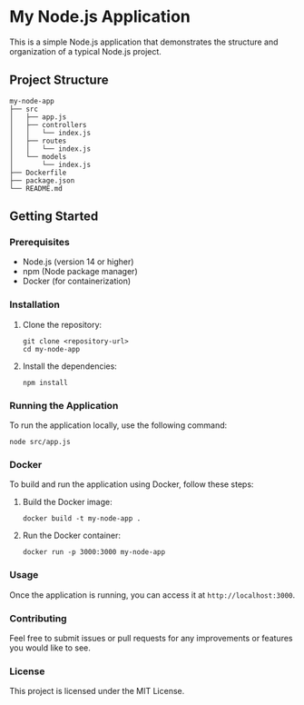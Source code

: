 # My Node.js Application

This is a simple Node.js application that demonstrates the structure and organization of a typical Node.js project. 

## Project Structure

```
my-node-app
├── src
│   ├── app.js
│   ├── controllers
│   │   └── index.js
│   ├── routes
│   │   └── index.js
│   └── models
│       └── index.js
├── Dockerfile
├── package.json
└── README.md
```

## Getting Started

### Prerequisites

- Node.js (version 14 or higher)
- npm (Node package manager)
- Docker (for containerization)

### Installation

1. Clone the repository:
   ```
   git clone <repository-url>
   cd my-node-app
   ```

2. Install the dependencies:
   ```
   npm install
   ```

### Running the Application

To run the application locally, use the following command:
```
node src/app.js
```

### Docker

To build and run the application using Docker, follow these steps:

1. Build the Docker image:
   ```
   docker build -t my-node-app .
   ```

2. Run the Docker container:
   ```
   docker run -p 3000:3000 my-node-app
   ```

### Usage

Once the application is running, you can access it at `http://localhost:3000`.

### Contributing

Feel free to submit issues or pull requests for any improvements or features you would like to see.

### License

This project is licensed under the MIT License.